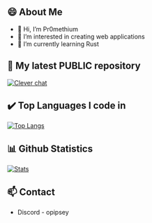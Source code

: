 ## 😄 About Me
- 👋 Hi, I’m Pr0methium
- 👀 I’m interested in creating web applications
- 🌱 I’m currently learning Rust


## 🧠  My latest **PUBLIC** repository 
[![Clever chat](https://github-readme-stats.vercel.app/api/pin/?username=xpr0methiumx&repo=clever-chat&show_icons=true&theme=tokyonight)](https://github.com/XPr0methiumX/Clever-chat)
 
## ✔️ Top Languages I code in
[![Top Langs](https://github-readme-stats.vercel.app/api/top-langs/?username=xpr0methiumx&layout=compact&theme=tokyonight)](https://github.com/XPr0methiumX)

## 📊 Github Statistics
[![Stats](https://github-readme-stats.vercel.app/api?username=xpr0methiumx&hide=prs,stars&theme=tokyonight)](https://github.com/XPr0methiumX)

## 📫 Contact
- Discord - opipsey
